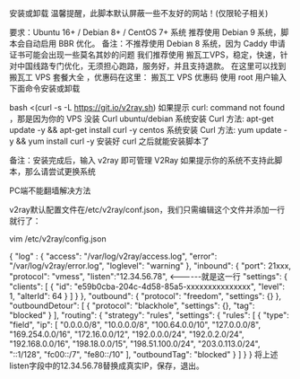安装或卸载
温馨提醒，此脚本默认屏蔽一些不友好的网站！(仅限轮子相关)

要求：Ubuntu 16+ / Debian 8+ / CentOS 7+ 系统
推荐使用 Debian 9 系统，脚本会自动启用 BBR 优化。
备注：不推荐使用 Debian 8 系统，因为 Caddy 申请证书可能会出现一些莫名其妙的问题
我们推荐使用 搬瓦工VPS，稳定，快速，针对中国线路专门优化，无须担心跑路，服务好，并且支持退款。
在这里可以找到 搬瓦工 VPS 套餐大全 ，优惠码在这里： 搬瓦工 VPS 优惠码
使用 root 用户输入下面命令安装或卸载

bash <(curl -s -L https://git.io/v2ray.sh)
如果提示 curl: command not found ，那是因为你的 VPS 没装 Curl
ubuntu/debian 系统安装 Curl 方法: apt-get update -y && apt-get install curl -y
centos 系统安装 Curl 方法: yum update -y && yum install curl -y
安装好 curl 之后就能安装脚本了

备注：安装完成后，输入 v2ray 即可管理 V2Ray
如果提示你的系统不支持此脚本，那么请尝试更换系统

PC端不能翻墙解决方法

v2ray默认配置文件在/etc/v2ray/conf.json，我们只需编辑这个文件并添加一行就行了：

vim /etc/v2ray/config.json

{
  "log" : {
    "access": "/var/log/v2ray/access.log",
    "error": "/var/log/v2ray/error.log",
    "loglevel": "warning"
  },
  "inbound": {
    "port": 21xxx,
    "protocol": "vmess",
        "listen":"12.34.56.78", <------就是这一行
    "settings": {
      "clients": [
        {
          "id": "e59b0cba-204c-4d58-85a5-xxxxxxxxxxxxxxx",
          "level": 1,
          "alterId": 64
        }
      ]
    }
  },
  "outbound": {
    "protocol": "freedom",
    "settings": {}
  },
  "outboundDetour": [
    {
      "protocol": "blackhole",
      "settings": {},
      "tag": "blocked"
    }
  ],
  "routing": {
    "strategy": "rules",
    "settings": {
      "rules": [
        {
          "type": "field",
          "ip": [
            "0.0.0.0/8",
            "10.0.0.0/8",
            "100.64.0.0/10",
            "127.0.0.0/8",
            "169.254.0.0/16",
            "172.16.0.0/12",
            "192.0.0.0/24",
            "192.0.2.0/24",
            "192.168.0.0/16",
            "198.18.0.0/15",
            "198.51.100.0/24",
            "203.0.113.0/24",
            "::1/128",
            "fc00::/7",
            "fe80::/10"
          ],
          "outboundTag": "blocked"
        }
      ]
    }
  }
将上述listen字段中的12.34.56.78替换成真实IP，保存，退出。
